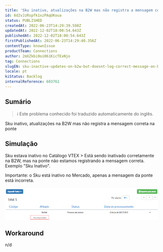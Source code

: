 ```yaml
---
title: 'Sku inativo, atualizações na B2W mas não registra a mensagem correta no Bridge'
id: 6d2vJzRspfk1xzPAqUKoua
status: PUBLISHED
createdAt: 2022-06-23T14:29:39.598Z
updatedAt: 2022-12-02T18:00:54.643Z
publishedAt: 2022-12-02T18:00:54.643Z
firstPublishedAt: 2022-06-23T14:29:40.356Z
contentType: knownIssue
productTeam: Connections
author: 2mXZkbi0oi061KicTExNjo
tag: Connections
slugEN: sku-inactive-updates-on-b2w-but-doesnt-log-correct-message-on-bridge
locale: pt
kiStatus: Backlog
internalReference: 603761
---
```


## Sumário

>ℹ️ Este problema conhecido foi traduzido automaticamente do inglês.


Sku inativo, atualizações na B2W mas não registra a mensagem correta na ponte



## Simulação


Sku estava inativo no Catálogo VTEX > Está sendo inativado corretamente na B2W, mas na ponte não estamos registrando a mensagem correta. Exemplo "Sku Inativo".

Importante: o Sku está inativo no Mercado, apenas a mensagem da ponte está incorreta.

 ![](https://raw.githubusercontent.com/vtexdocs/help-center-content/refs/heads/main/docs/pt/known-issues/Connections/sku-inativo-atualizacoes-na-b2w-mas-nao-registra-a-mensagem-correta-no-bridge_1.png)



## Workaround


n/d


